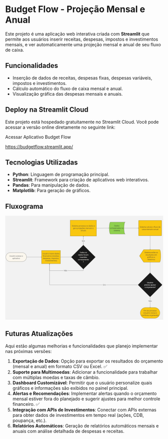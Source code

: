 # Budget Flow - Projeção Mensal e Anual

Este projeto é uma aplicação web interativa criada com **Streamlit** que permite aos usuários inserir receitas, despesas, impostos e investimentos mensais, e ver automaticamente uma projeção mensal e anual de seu fluxo de caixa. 

## Funcionalidades

- Inserção de dados de receitas, despesas fixas, despesas variáveis, impostos e investimentos.
- Cálculo automático do fluxo de caixa mensal e anual.
- Visualização gráfica das despesas mensais e anuais.

##  Deploy na Streamlit Cloud
Este projeto está hospedado gratuitamente no Streamlit Cloud. Você pode acessar a versão online diretamente no seguinte link:

Acessar Aplicativo Budget Flow 

https://budgetflow.streamlit.app/

## Tecnologias Utilizadas

- **Python**: Linguagem de programação principal.
- **Streamlit**: Framework para criação de aplicativos web interativos.
- **Pandas**: Para manipulação de dados.
- **Matplotlib**: Para geração de gráficos.

## Fluxograma

![Fluxograma do Processo](Fluxograma.jpg)


## Futuras Atualizações

Aqui estão algumas melhorias e funcionalidades que planejo implementar nas próximas versões:

1. **Exportação de Dados**: Opção para exportar os resultados do orçamento (mensal e anual) em formato CSV ou Excel. :white_check_mark:
2. **Suporte para Multimoedas**: Adicionar a funcionalidade para trabalhar com múltiplas moedas e taxas de câmbio.
3. **Dashboard Customizável**: Permitir que o usuário personalize quais gráficos e informações são exibidos no painel principal.
4. **Alertas e Recomendações**: Implementar alertas quando o orçamento mensal estiver fora do planejado e sugerir ajustes para melhor controle financeiro. :white_check_mark:
5. **Integração com APIs de Investimentos**: Conectar com APIs externas para obter dados de investimentos em tempo real (ações, CDB, poupança, etc.).
6. **Relatórios Automáticos**: Geração de relatórios automáticos mensais e anuais com análise detalhada de despesas e receitas.
